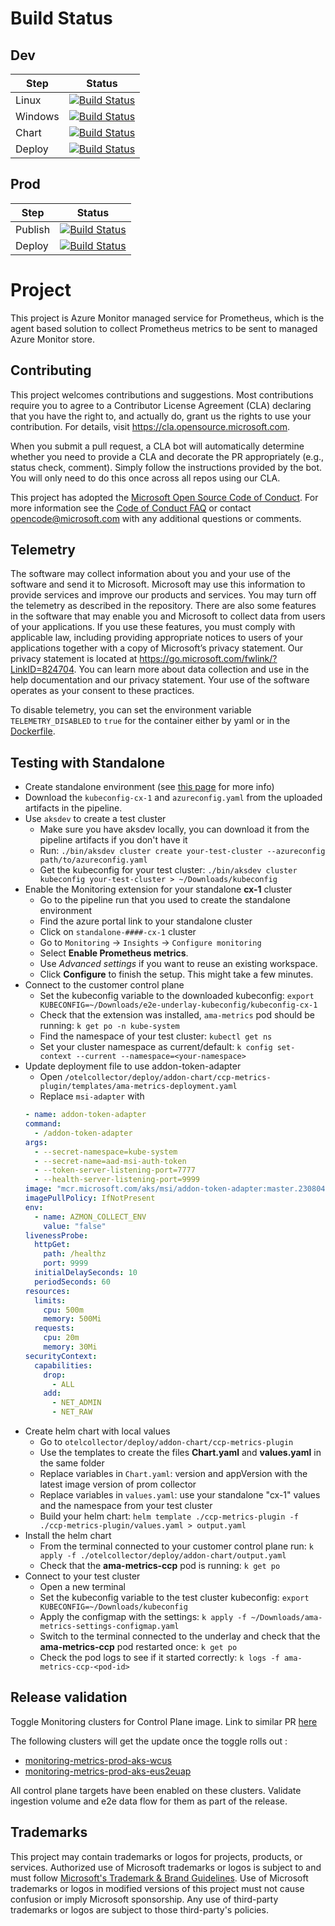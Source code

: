 # Build Status

## Dev 
| Step | Status |
| -- | -- |
| Linux | [![Build Status](https://github-private.visualstudio.com/azure/_apis/build/status/Azure.prometheus-collector?branchName=main&jobName=Build%20linux%20image)](https://github-private.visualstudio.com/azure/_build/latest?definitionId=440&branchName=main) |
| Windows | [![Build Status](https://github-private.visualstudio.com/azure/_apis/build/status/Azure.prometheus-collector?branchName=main&jobName=Build%20windows%20multi-arch%20image)](https://github-private.visualstudio.com/azure/_build/latest?definitionId=440&branchName=main)
| Chart | [![Build Status](https://github-private.visualstudio.com/azure/_apis/build/status/Azure.prometheus-collector?branchName=main&jobName=Package%20helm%20chart)](https://github-private.visualstudio.com/azure/_build/latest?definitionId=440&branchName=main)
| Deploy | [![Build Status](https://github-private.visualstudio.com/azure/_apis/build/status/Azure.prometheus-collector?branchName=main&jobName=Deploy%20to%20dev%20clusters)](https://github-private.visualstudio.com/azure/_build/latest?definitionId=440&branchName=main) |

## Prod
| Step | Status |
| -- | -- |
| Publish | [![Build Status](https://github-private.vsrm.visualstudio.com/_apis/public/Release/badge/2d36c31d-2f89-409f-9a3e-32e4e9699840/79/127)](https://github-private.visualstudio.com/azure/_release?definitionId=79&view=mine&_a=releases) |
| Deploy | [![Build Status](https://github-private.vsrm.visualstudio.com/_apis/public/Release/badge/2d36c31d-2f89-409f-9a3e-32e4e9699840/79/128)](https://github-private.visualstudio.com/azure/_release?definitionId=79&view=mine&_a=releases) |

# Project  

This project is Azure Monitor managed service for Prometheus, which is the agent based solution to collect Prometheus metrics to be sent to managed Azure Monitor store.

## Contributing 

This project welcomes contributions and suggestions.  Most contributions require you to agree to a
Contributor License Agreement (CLA) declaring that you have the right to, and actually do, grant us
the rights to use your contribution. For details, visit https://cla.opensource.microsoft.com.

When you submit a pull request, a CLA bot will automatically determine whether you need to provide
a CLA and decorate the PR appropriately (e.g., status check, comment). Simply follow the instructions
provided by the bot. You will only need to do this once across all repos using our CLA.

This project has adopted the [Microsoft Open Source Code of Conduct](https://opensource.microsoft.com/codeofconduct/).
For more information see the [Code of Conduct FAQ](https://opensource.microsoft.com/codeofconduct/faq/) or
contact [opencode@microsoft.com](mailto:opencode@microsoft.com) with any additional questions or comments.

## Telemetry

The software may collect information about you and your use of the software and send it to Microsoft. Microsoft may use this information to provide services and improve our products and services. You may turn off the telemetry as described in the repository. There are also some features in the software that may enable you and Microsoft to collect data from users of your applications. If you use these features, you must comply with applicable law, including providing appropriate notices to users of your applications together with a copy of Microsoft’s privacy statement. Our privacy statement is located at https://go.microsoft.com/fwlink/?LinkID=824704. You can learn more about data collection and use in the help documentation and our privacy statement. Your use of the software operates as your consent to these practices.

To disable telemetry, you can set the environment variable `TELEMETRY_DISABLED` to `true` for the container either by yaml or in the [Dockerfile](/otelcollector/build/linux/Dockerfile).

## Testing with Standalone

* Create standalone environment (see [this page](https://dev.azure.com/msazure/CloudNativeCompute/_wiki/wikis/personalplayground/547381/Learning-RP?anchor=1.-create-a-standalone-aks-using-%5Bdev-aks-deploy-pipeline%5D(https%3A//dev.azure.com/msazure/cloudnativecompute/_build%3Fdefinitionid%3D68881%26_a%3Dsummary)) for more info)
* Download the `kubeconfig-cx-1` and `azureconfig.yaml` from the uploaded artifacts in the pipeline.
* Use `aksdev` to create a test cluster
  * Make sure you have aksdev locally, you can download it from the pipeline artifacts if you don't have it
  * Run: `./bin/aksdev cluster create your-test-cluster --azureconfig path/to/azureconfig.yaml`
  * Get the kubeconfig for your test cluster: `./bin/aksdev cluster kubeconfig your-test-cluster > ~/Downloads/kubeconfig`
* Enable the Monitoring extension for your standalone **cx-1** cluster
  * Go to the pipeline run that you used to create the standalone environment
  * Find the azure portal link to your standalone cluster
  * Click on `standalone-####-cx-1` cluster
  * Go to `Monitoring` -> `Insights` -> `Configure monitoring`
  * Select **Enable Prometheus metrics**.
  * Use *Advanced settings* if you want to reuse an existing workspace.
  * Click **Configure** to finish the setup. This might take a few minutes.
* Connect to the customer control plane
  * Set the kubeconfig variable to the downloaded kubeconfig: `export KUBECONFIG=~/Downloads/e2e-underlay-kubeconfig/kubeconfig-cx-1`
  * Check that the extension was installed, `ama-metrics` pod should be running: `k get po -n kube-system`
  * Find the namespace of your test cluster: `kubectl get ns`
  * Set your cluster namespace as current/default: `k config set-context --current --namespace=<your-namespace>`
* Update deployment file to use addon-token-adapter
  * Open `/otelcollector/deploy/addon-chart/ccp-metrics-plugin/templates/ama-metrics-deployment.yaml`
  * Replace `msi-adapter` with
  ```yaml
  - name: addon-token-adapter
  command:
    - /addon-token-adapter
  args:
    - --secret-namespace=kube-system
    - --secret-name=aad-msi-auth-token
    - --token-server-listening-port=7777
    - --health-server-listening-port=9999
  image: "mcr.microsoft.com/aks/msi/addon-token-adapter:master.230804.1"
  imagePullPolicy: IfNotPresent
  env:
    - name: AZMON_COLLECT_ENV
      value: "false"
  livenessProbe:
    httpGet:
      path: /healthz
      port: 9999
    initialDelaySeconds: 10
    periodSeconds: 60
  resources:
    limits:
      cpu: 500m
      memory: 500Mi
    requests:
      cpu: 20m
      memory: 30Mi
  securityContext:
    capabilities:
      drop:
        - ALL
      add:
        - NET_ADMIN
        - NET_RAW
  ```
* Create helm chart with local values
  * Go to `otelcollector/deploy/addon-chart/ccp-metrics-plugin`
  * Use the templates to create the files **Chart.yaml** and **values.yaml** in the same folder
  * Replace variables in `Chart.yaml`: version and appVersion with the latest image version of prom collector
  * Replace variables in `values.yaml`: use your standalone "cx-1" values and the namespace from your test cluster
  * Build your helm chart: `helm template ./ccp-metrics-plugin -f ./ccp-metrics-plugin/values.yaml > output.yaml`
* Install the helm chart
  * From the terminal connected to your customer control plane run: `k apply -f ./otelcollector/deploy/addon-chart/output.yaml`
  * Check that the **ama-metrics-ccp** pod is running: `k get po`
* Connect to your test cluster
  * Open a new terminal
  * Set the kubeconfig variable to the test cluster kubeconfig: `export KUBECONFIG=~/Downloads/kubeconfig`
  * Apply the configmap with the settings: `k apply -f ~/Downloads/ama-metrics-settings-configmap.yaml`
  * Switch to the terminal connected to the underlay and check that the **ama-metrics-ccp** pod restarted once: `k get po`
  * Check the pod logs to see if it started correctly: `k logs -f ama-metrics-ccp-<pod-id>`

## Release validation

Toggle Monitoring clusters for Control Plane image. Link to similar PR [here](https://msazure.visualstudio.com/DefaultCollection/CloudNativeCompute/_git/aks-rp/pullrequest/10083525?_a=files)

The following clusters will get the update once the toggle rolls out : 

- [monitoring-metrics-prod-aks-wcus](https://ms.portal.azure.com/#@microsoft.onmicrosoft.com/resource/subscriptions/9b96ebbd-c57a-42d1-bbe9-b69296e4c7fb/resourceGroups/monitoring-metrics-prod-aks/providers/Microsoft.ContainerService/managedClusters/monitoring-metrics-prod-aks-wcus/overview)
- [monitoring-metrics-prod-aks-eus2euap](https://ms.portal.azure.com/#@microsoft.onmicrosoft.com/resource/subscriptions/9b96ebbd-c57a-42d1-bbe9-b69296e4c7fb/resourceGroups/monitoring-metrics-prod-aks/providers/Microsoft.ContainerService/managedClusters/monitoring-metrics-prod-aks-eus2euap/overview)

All control plane targets have been enabled on these clusters. Validate ingestion volume and e2e data flow for them as part of the release.

## Trademarks 

This project may contain trademarks or logos for projects, products, or services. Authorized use of Microsoft 
trademarks or logos is subject to and must follow 
[Microsoft's Trademark & Brand Guidelines](https://www.microsoft.com/en-us/legal/intellectualproperty/trademarks/usage/general).
Use of Microsoft trademarks or logos in modified versions of this project must not cause confusion or imply Microsoft sponsorship.
Any use of third-party trademarks or logos are subject to those third-party's policies.
 